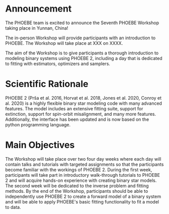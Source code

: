 # Announcement
The PHOEBE team is excited to announce the Seventh PHOEBE Workshop taking place in Yunnan, China!  

The in-person Workshop will provide participants with an introduction to PHOEBE. The Workshop will take place at XXX on XXXX.

The aim of the Workshop is to give participants a thorough introduction to modeling binary systems using PHOEBE 2, including a day that is dedicated to fitting with estimators, optimizers and samplers.

# Scientific Rationale
PHOEBE 2 (Prša et al. 2016, Horvat et al. 2018, Jones et al. 2020, Conroy et al. 2020) is a highly flexible binary star modeling code with many advanced features.  The model includes an extensive fitting suite, support for extinction, support for spin-orbit misalignment, and many more features. Additionally, the interface has been updated and is now based on the python programming language.

# Main Objectives
The Workshop will take place over two four day weeks where each day will contain talks and tutorials with targeted assignments so that the participants become familiar with the workings of PHOEBE 2. During the first week, participants will take part in introductory walk-through tutorials to PHOEBE 2 and will acquire hands-on experience with creating binary star models. The second week will be dedicated to the inverse problem and fitting methods.  By the end of the Workshop, participants should be able to independently use PHOEBE 2 to create a forward model of a binary system and will be able to apply PHOEBE's basic fitting functionality to fit a model to data.



